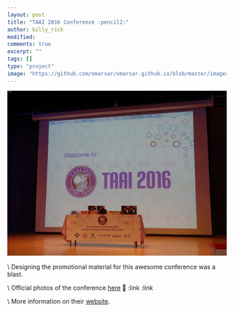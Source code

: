 ```yaml
---
layout: post
title: "TAAI 2016 Conference :pencil2:"
author: billy_rick
modified: 
comments: true
excerpt: ""
tags: []
type: "project"
image: "https://github.com/omarsar/omarsar.github.io/blob/master/images/design/taai_conference.jpg?raw=true"
---
```


![alt text](https://github.com/omarsar/omarsar.github.io/blob/master/images/design/taai_conference.jpg?raw=true)

\\
Designing the promotional material for this awesome conference was a blast.

\\
Official photos of the conference [here](https://www.flickr.com/photos/145275224@N07/albums/with/72157674041813203) :link: :link :link

\\
More information on their [website](http://www.cs.nthu.edu.tw/~taai2016/).
